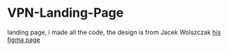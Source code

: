 # VPN-Landing-Page
landing page, i made all the code, the design is from Jacek Wolszczak [his figma page](https://www.figma.com/@legion)
